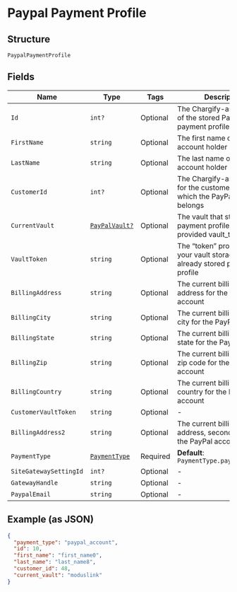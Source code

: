 
# Paypal Payment Profile

## Structure

`PaypalPaymentProfile`

## Fields

| Name | Type | Tags | Description |
|  --- | --- | --- | --- |
| `Id` | `int?` | Optional | The Chargify-assigned ID of the stored PayPal payment profile. |
| `FirstName` | `string` | Optional | The first name of the PayPal account holder |
| `LastName` | `string` | Optional | The last name of the PayPal account holder |
| `CustomerId` | `int?` | Optional | The Chargify-assigned id for the customer record to which the PayPal account belongs |
| `CurrentVault` | [`PayPalVault?`](../../doc/models/pay-pal-vault.md) | Optional | The vault that stores the payment profile with the provided vault_token. |
| `VaultToken` | `string` | Optional | The “token” provided by your vault storage for an already stored payment profile |
| `BillingAddress` | `string` | Optional | The current billing street address for the PayPal account |
| `BillingCity` | `string` | Optional | The current billing address city for the PayPal account |
| `BillingState` | `string` | Optional | The current billing address state for the PayPal account |
| `BillingZip` | `string` | Optional | The current billing address zip code for the PayPal account |
| `BillingCountry` | `string` | Optional | The current billing address country for the PayPal account |
| `CustomerVaultToken` | `string` | Optional | - |
| `BillingAddress2` | `string` | Optional | The current billing street address, second line, for the PayPal account |
| `PaymentType` | [`PaymentType`](../../doc/models/payment-type.md) | Required | **Default**: `PaymentType.paypal_account` |
| `SiteGatewaySettingId` | `int?` | Optional | - |
| `GatewayHandle` | `string` | Optional | - |
| `PaypalEmail` | `string` | Optional | - |

## Example (as JSON)

```json
{
  "payment_type": "paypal_account",
  "id": 10,
  "first_name": "first_name0",
  "last_name": "last_name8",
  "customer_id": 48,
  "current_vault": "moduslink"
}
```

